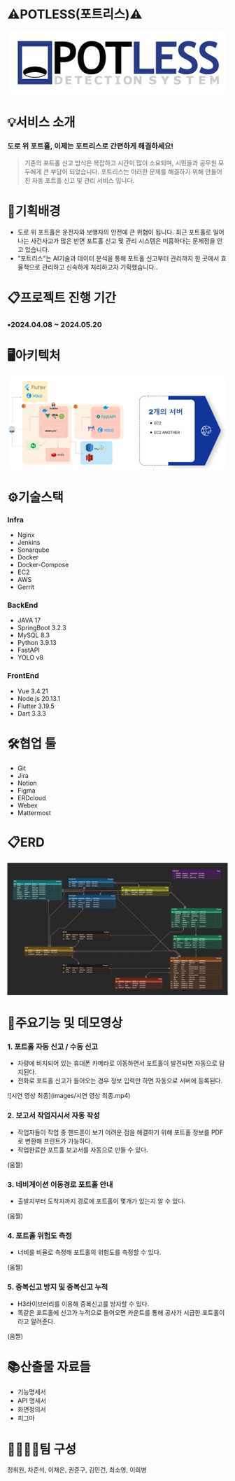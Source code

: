 # ⚠️POTLESS(포트리스)⚠️


![weblogo__1_](images/weblogo__1_.png)
# 💡서비스 소개


### 도로 위 포트홀, 이제는 포트리스로 간편하게 해결하세요!

> 기존의 포트홀 신고 방식은 복잡하고 시간이 많이 소요되며, 시민들과 공무원 모두에게 큰 부담이 되었습니다. 포트리스는 이러한 문제를 해결하기 위해 만들어진 자동 포트홀 신고 및 관리 서비스 입니다.
> 

# 🔎기획배경


- 도로 위 포트홀은 운전자와 보행자의 안전에 큰 위협이 됩니다. 최근 포트홀로 일어나는 사건사고가 많은 반면 포트홀 신고 및 관리 시스템은 미흡하다는 문제점을 안고 있습니다.
- ”포트리스”는 AI기술과 데이터 분석을 통해 포트홀 신고부터 관리까지 한 곳에서 효율적으로 관리하고 신속하게 처리하고자 기획했습니다..

# 📋프로젝트 진행 기간


### ▪️2024.04.08 ~ 2024.05.20

# 🖥️아키텍처


![image__3___1_](images/image__3___1_.png)

# ⚙️기술스택


### Infra

- Nginx
- Jenkins
- Sonarqube
- Docker
- Docker-Compose
- EC2
- AWS
- Gerrit

### BackEnd

- JAVA 17
- SpringBoot 3.2.3
- MySQL 8.3
- Python 3.9.13
- FastAPI
- YOLO v8

### FrontEnd

- Vue 3.4.21
- Node.js 20.13.1
- Flutter 3.19.5
- Dart 3.3.3

# 🛠️협업 툴


- Git
- Jira
- Notion
- Figma
- ERDcloud
- Webex
- Mattermost

# 📋ERD


![Untitled__4_](images/Untitled__4_.png)

# 📕주요기능 및 데모영상


### 1.  포트홀 자동 신고 / 수동 신고

- 차량에 비치되어 있는 휴대폰 카메라로 이동하면서 포트홀이 발견되면 자동으로 탐지된다.
- 전화로 포트홀 신고가 들어오는 경우 정보 입력만 하면 자동으로 서버에 등록된다.

![시연 영상 최종](images/시연 영상 최종.mp4)

### 2. 보고서 작업지시서 자동 작성

- 작업자들이 작업 중 핸드폰이 보기 어려운 점을 해결하기 위해 포트홀 정보를 PDF로 변환해 프린트가 가능하다.
- 작업완료한 포트홀 보고서를 자동으로 만들 수 있다.

(움짤)

### 3. 네비게이션 이동경로 포트홀 안내

- 출발지부터 도착지까지 경로에 포트홀이 몇개가 있는지 알 수 있다.

(움짤)

### 4. 포트홀 위험도 측정

- 너비를 비율로 측정해 포트홀의 위험도를 측정할 수 있다.

(움짤)

### 5. 중복신고 방지 및 중복신고 누적

- H3라이브러리를 이용해 중복신고를 방지할 수 있다.
- 똑같은 포트홀에 신고가 누적으로 들어오면 카운트를 통해 공사가 시급한 포트홀이라고 알려준다.

(움짤)

# 📚산출물 자료들


- 기능명세서
- API 명세서
- 화면정의서
- 피그마

# 👨‍👩‍👧‍👧팀 구성


정휘원, 차준석, 이채은, 권준구, 김민건, 최소영, 이희병
